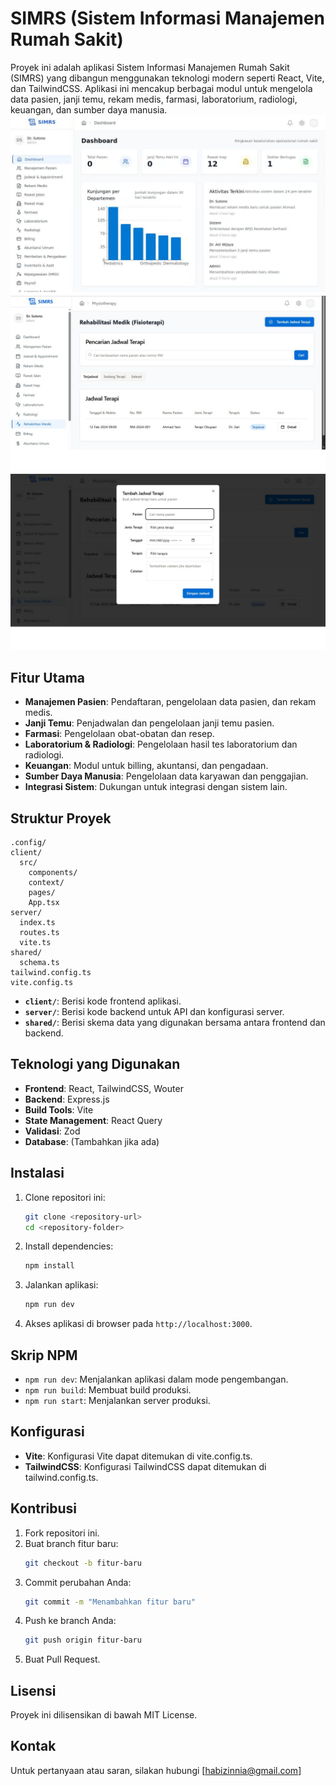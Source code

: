 # SIMRS (Sistem Informasi Manajemen Rumah Sakit)

Proyek ini adalah aplikasi Sistem Informasi Manajemen Rumah Sakit (SIMRS) yang dibangun menggunakan teknologi modern seperti React, Vite, dan TailwindCSS. Aplikasi ini mencakup berbagai modul untuk mengelola data pasien, janji temu, rekam medis, farmasi, laboratorium, radiologi, keuangan, dan sumber daya manusia.
![SIMRS Banner](1.png)
![SIMRS Banner](2.png)
![SIMRS Banner](3.png)


## Fitur Utama

- **Manajemen Pasien**: Pendaftaran, pengelolaan data pasien, dan rekam medis.
- **Janji Temu**: Penjadwalan dan pengelolaan janji temu pasien.
- **Farmasi**: Pengelolaan obat-obatan dan resep.
- **Laboratorium & Radiologi**: Pengelolaan hasil tes laboratorium dan radiologi.
- **Keuangan**: Modul untuk billing, akuntansi, dan pengadaan.
- **Sumber Daya Manusia**: Pengelolaan data karyawan dan penggajian.
- **Integrasi Sistem**: Dukungan untuk integrasi dengan sistem lain.

## Struktur Proyek

```
.config/
client/
  src/
    components/
    context/
    pages/
    App.tsx
server/
  index.ts
  routes.ts
  vite.ts
shared/
  schema.ts
tailwind.config.ts
vite.config.ts
```

- **`client/`**: Berisi kode frontend aplikasi.
- **`server/`**: Berisi kode backend untuk API dan konfigurasi server.
- **`shared/`**: Berisi skema data yang digunakan bersama antara frontend dan backend.

## Teknologi yang Digunakan

- **Frontend**: React, TailwindCSS, Wouter
- **Backend**: Express.js
- **Build Tools**: Vite
- **State Management**: React Query
- **Validasi**: Zod
- **Database**: (Tambahkan jika ada)

## Instalasi

1. Clone repositori ini:
   ```bash
   git clone <repository-url>
   cd <repository-folder>
   ```

2. Install dependencies:
   ```bash
   npm install
   ```

3. Jalankan aplikasi:
   ```bash
   npm run dev
   ```

4. Akses aplikasi di browser pada `http://localhost:3000`.

## Skrip NPM

- `npm run dev`: Menjalankan aplikasi dalam mode pengembangan.
- `npm run build`: Membuat build produksi.
- `npm run start`: Menjalankan server produksi.

## Konfigurasi

- **Vite**: Konfigurasi Vite dapat ditemukan di vite.config.ts.
- **TailwindCSS**: Konfigurasi TailwindCSS dapat ditemukan di tailwind.config.ts.

## Kontribusi

1. Fork repositori ini.
2. Buat branch fitur baru:
   ```bash
   git checkout -b fitur-baru
   ```
3. Commit perubahan Anda:
   ```bash
   git commit -m "Menambahkan fitur baru"
   ```
4. Push ke branch Anda:
   ```bash
   git push origin fitur-baru
   ```
5. Buat Pull Request.

## Lisensi

Proyek ini dilisensikan di bawah MIT License.

## Kontak

Untuk pertanyaan atau saran, silakan hubungi [habizinnia@gmail.com]